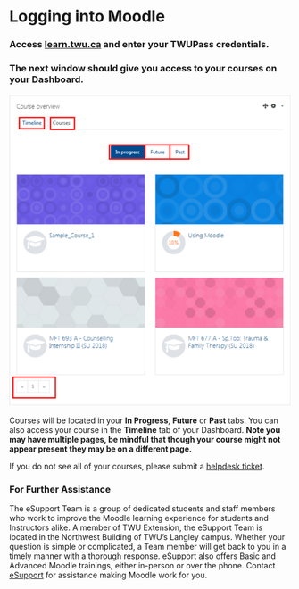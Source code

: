 # Logging into Moodle

### Access [learn.twu.ca](learn.twu.ca) and enter your TWUPass credentials.

### The next window should give you access to your courses on your Dashboard.

![](/assets/dashboard-1.png)

Courses will be located in your **In Progress**, **Future** or **Past** tabs. You can also access your course in the **Timeline** tab of your Dashboard. **Note you may have multiple pages, be mindful that though your course might not appear present they may be on a different page.**

If you do not see all of your courses, please submit a [helpdesk ticket](https://trinitywestern.teamdynamix.com/TDClient/Requests/TicketRequests/TicketForm.aspx?ID=hRv7mA08DtA_).


### For Further Assistance

The eSupport Team is a group of dedicated students and staff members who work to improve the Moodle learning experience for students and Instructors alike. A member of TWU Extension, the eSupport Team is located in the Northwest Building of TWU’s Langley campus. Whether your question is simple or complicated, a Team member will get back to you in a timely manner with a thorough response. eSupport also offers Basic and Advanced Moodle trainings, either in-person or over the phone. Contact [eSupport](https://trinitywestern.teamdynamix.com/TDClient/Requests/ServiceDet?ID=16141) for assistance making Moodle work for you.
